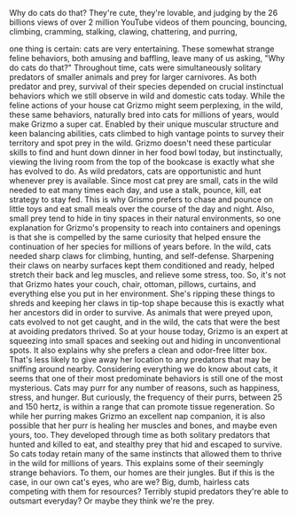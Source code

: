 
Why do cats do that?
They&#39;re cute, they&#39;re lovable,
and judging by the 26 billions views
of over 2 million YouTube videos
of them pouncing,
bouncing,
climbing,
cramming,
stalking,
clawing,
chattering,
and purring,

one thing is certain:
cats are very entertaining.
These somewhat strange feline behaviors,
both amusing and baffling,
leave many of us asking,
&quot;Why do cats do that?&quot;
Throughout time, cats were simultaneously
solitary predators of smaller animals
and prey for larger carnivores.
As both predator and prey,
survival of their species depended
on crucial instinctual behaviors
which we still observe in wild 
and domestic cats today.
While the feline actions of your house cat
Grizmo might seem perplexing,
in the wild, these same behaviors,
naturally bred into cats 
for millions of years,
would make Grizmo a super cat.
Enabled by their unique muscular structure
and keen balancing abilities,
cats climbed to high vantage points
to survey their territory
and spot prey in the wild.
Grizmo doesn&#39;t need these particular
skills to find and hunt down dinner
in her food bowl today,
but instinctually, viewing the living room
from the top of the bookcase
is exactly what she has evolved to do.
As wild predators, cats are opportunistic
and hunt whenever prey is available.
Since most cat prey are small,
cats in the wild needed to eat 
many times each day,
and use a stalk, pounce, kill, eat
strategy to stay fed.
This is why Grismo prefers to chase
and pounce on little toys
and eat small meals over the course
of the day and night.
Also, small prey tend to hide in tiny
spaces in their natural environments,
so one explanation for Grizmo&#39;s propensity
to reach into containers and openings
is that she is compelled by 
the same curiosity
that helped ensure the continuation of
her species for millions of years before.
In the wild, cats needed sharp claws
for climbing, hunting, and self-defense.
Sharpening their claws on nearby surfaces
kept them conditioned and ready,
helped stretch their back and leg muscles,
and relieve some stress, too.
So, it&#39;s not that Grizmo hates your couch,
chair,
ottoman,
pillows,
curtains,
and everything else 
you put in her environment.
She&#39;s ripping these things to shreds
and keeping her claws in tip-top shape
because this is exactly what her ancestors
did in order to survive.
As animals that were preyed upon,
cats evolved to not get caught,
and in the wild, the cats that were 
the best at avoiding predators thrived.
So at your house today,
Grizmo is an expert 
at squeezing into small spaces
and seeking out and hiding
in unconventional spots.
It also explains why she prefers
a clean and odor-free litter box.
That&#39;s less likely to give away 
her location to any predators
that may be sniffing around nearby.
Considering everything 
we do know about cats,
it seems that one of their most 
predominate behaviors
is still one of the most mysterious.
Cats may purr for any number of reasons,
such as happiness,
stress,
and hunger.
But curiously, 
the frequency of their purrs,
between 25 and 150 hertz,
is within a range that can promote
tissue regeneration.
So while her purring makes Grizmo
an excellent nap companion,
it is also possible that her purr
is healing her muscles and bones,
and maybe even yours, too.
They developed through time
as both solitary predators 
that hunted and killed to eat,
and stealthy prey that hid
and escaped to survive.
So cats today retain many 
of the same instincts
that allowed them to thrive in the wild
for millions of years.
This explains some of their seemingly
strange behaviors.
To them, our homes are their jungles.
But if this is the case, 
in our own cat&#39;s eyes,
who are we?
Big, dumb, hairless cats competing with
them for resources?
Terribly stupid predators they&#39;re able
to outsmart everyday?
Or maybe they think we&#39;re the prey.
